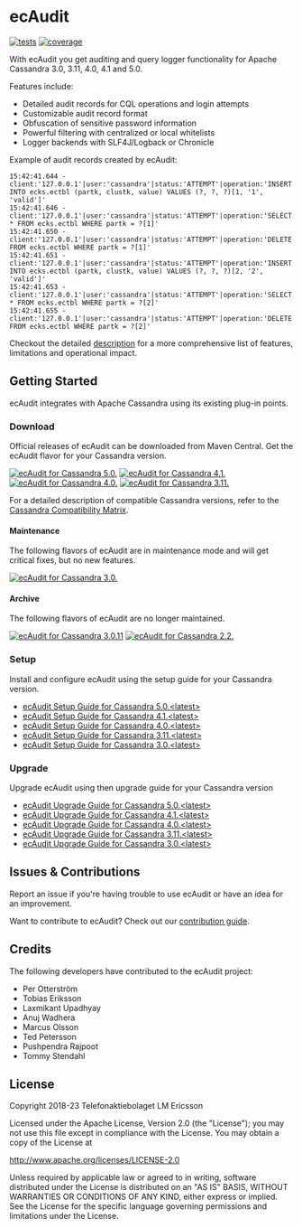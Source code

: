 # ecAudit

[![tests](https://github.com/Ericsson/ecaudit/actions/workflows/test.yml/badge.svg?branch=release/c3.11)](https://github.com/Ericsson/ecaudit/actions/workflows/test.yml?query=branch%3Arelease/c3.11)
[![coverage](https://codecov.io/gh/Ericsson/ecaudit/branch/release/c3.11/graph/badge.svg?token=f42z31Yqr3)](https://codecov.io/gh/Ericsson/ecaudit/branch/release%2Fc3.11)

With ecAudit you get auditing and query logger functionality for Apache Cassandra 3.0, 3.11, 4.0, 4.1 and 5.0.

Features include:
* Detailed audit records for CQL operations and login attempts
* Customizable audit record format
* Obfuscation of sensitive password information
* Powerful filtering with centralized or local whitelists
* Logger backends with SLF4J/Logback or Chronicle

Example of audit records created by ecAudit:
```
15:42:41.644 - client:'127.0.0.1'|user:'cassandra'|status:'ATTEMPT'|operation:'INSERT INTO ecks.ectbl (partk, clustk, value) VALUES (?, ?, ?)[1, '1', 'valid']'
15:42:41.646 - client:'127.0.0.1'|user:'cassandra'|status:'ATTEMPT'|operation:'SELECT * FROM ecks.ectbl WHERE partk = ?[1]'
15:42:41.650 - client:'127.0.0.1'|user:'cassandra'|status:'ATTEMPT'|operation:'DELETE FROM ecks.ectbl WHERE partk = ?[1]'
15:42:41.651 - client:'127.0.0.1'|user:'cassandra'|status:'ATTEMPT'|operation:'INSERT INTO ecks.ectbl (partk, clustk, value) VALUES (?, ?, ?)[2, '2', 'valid']'
15:42:41.653 - client:'127.0.0.1'|user:'cassandra'|status:'ATTEMPT'|operation:'SELECT * FROM ecks.ectbl WHERE partk = ?[2]'
15:42:41.655 - client:'127.0.0.1'|user:'cassandra'|status:'ATTEMPT'|operation:'DELETE FROM ecks.ectbl WHERE partk = ?[2]'
```

Checkout the detailed [description](doc/description.md) for a more comprehensive list of features, limitations and operational impact.


## Getting Started

ecAudit integrates with Apache Cassandra using its existing plug-in points.


### Download

Official releases of ecAudit can be downloaded from Maven Central.
Get the ecAudit flavor for your Cassandra version.

[![ecAudit for Cassandra 5.0.<latest>](https://img.shields.io/maven-central/v/com.ericsson.bss.cassandra.ecaudit/ecaudit_c5.0.svg?label=ecAudit%20for%20Cassandra%205.0.<latest>)](https://central.sonatype.com/search?q=g:com.ericsson.bss.cassandra.ecaudit%20AND%20a:ecaudit_c5.0)
[![ecAudit for Cassandra 4.1.<latest>](https://img.shields.io/maven-central/v/com.ericsson.bss.cassandra.ecaudit/ecaudit_c4.1.svg?label=ecAudit%20for%20Cassandra%204.1.<latest>)](https://central.sonatype.com/search?q=g:com.ericsson.bss.cassandra.ecaudit%20AND%20a:ecaudit_c4.1)
[![ecAudit for Cassandra 4.0.<latest>](https://img.shields.io/maven-central/v/com.ericsson.bss.cassandra.ecaudit/ecaudit_c4.0.svg?label=ecAudit%20for%20Cassandra%204.0.<latest>)](https://central.sonatype.com/search?q=g:com.ericsson.bss.cassandra.ecaudit%20AND%20a:ecaudit_c4.0)
[![ecAudit for Cassandra 3.11.<latest>](https://img.shields.io/maven-central/v/com.ericsson.bss.cassandra.ecaudit/ecaudit_c3.11.svg?label=ecAudit%20for%20Cassandra%203.11.<latest>)](https://central.sonatype.com/search?q=g:com.ericsson.bss.cassandra.ecaudit%20AND%20a:ecaudit_c3.11)

For a detailed description of compatible Cassandra versions, refer to the [Cassandra Compatibility Matrix](doc/cassandra_compatibility.md).


#### Maintenance

The following flavors of ecAudit are in maintenance mode and will get critical fixes, but no new features.

[![ecAudit for Cassandra 3.0.<latest>](https://img.shields.io/maven-central/v/com.ericsson.bss.cassandra.ecaudit/ecaudit_c3.0.svg?label=ecAudit%20for%20Cassandra%203.0.<latest>)](https://central.sonatype.com/search?q=g:com.ericsson.bss.cassandra.ecaudit%20AND%20a:ecaudit_c3.0)


#### Archive

The following flavors of ecAudit are no longer maintained.

[![ecAudit for Cassandra 3.0.11](https://img.shields.io/maven-central/v/com.ericsson.bss.cassandra.ecaudit/ecaudit_c3.0.11.svg?label=ecAudit%20for%20Cassandra%203.0.11)](https://central.sonatype.com/search?q=g:com.ericsson.bss.cassandra.ecaudit%20AND%20a:ecaudit_c3.0.11)
[![ecAudit for Cassandra 2.2.<latest>](https://img.shields.io/maven-central/v/com.ericsson.bss.cassandra.ecaudit/ecaudit_c2.2.svg?label=ecAudit%20for%20Cassandra%202.2)](https://central.sonatype.com/search?q=g:com.ericsson.bss.cassandra.ecaudit%20AND%20a:ecaudit_c2.2)


### Setup

Install and configure ecAudit using the setup guide for your Cassandra version.

* [ecAudit Setup Guide for Cassandra 5.0.\<latest>](https://github.com/Ericsson/ecaudit/blob/master/doc/setup.md)
* [ecAudit Setup Guide for Cassandra 4.1.\<latest>](https://github.com/Ericsson/ecaudit/blob/release/c4.1/doc/setup.md)
* [ecAudit Setup Guide for Cassandra 4.0.\<latest>](https://github.com/Ericsson/ecaudit/blob/release/c4.0/doc/setup.md)
* [ecAudit Setup Guide for Cassandra 3.11.\<latest>](https://github.com/Ericsson/ecaudit/blob/release/c3.11/doc/setup.md)
* [ecAudit Setup Guide for Cassandra 3.0.\<latest>](https://github.com/Ericsson/ecaudit/blob/release/c3.0/doc/setup.md)


### Upgrade

Upgrade ecAudit using then upgrade guide for your Cassandra version

* [ecAudit Upgrade Guide for Cassandra 5.0.\<latest>](https://github.com/Ericsson/ecaudit/blob/master/UPGRADING.md)
* [ecAudit Upgrade Guide for Cassandra 4.1.\<latest>](https://github.com/Ericsson/ecaudit/blob/release/c4.1/UPGRADING.md)
* [ecAudit Upgrade Guide for Cassandra 4.0.\<latest>](https://github.com/Ericsson/ecaudit/blob/release/c4.0/UPGRADING.md)
* [ecAudit Upgrade Guide for Cassandra 3.11.\<latest>](https://github.com/Ericsson/ecaudit/blob/release/c3.11/UPGRADING.md)
* [ecAudit Upgrade Guide for Cassandra 3.0.\<latest>](https://github.com/Ericsson/ecaudit/blob/release/c3.0/UPGRADING.md)


## Issues & Contributions

Report an issue if you're having trouble to use ecAudit or have an idea for an improvement.

Want to contribute to ecAudit?
Check out our [contribution guide](CONTRIBUTING.md).


## Credits

The following developers have contributed to the ecAudit project:

* Per Otterström
* Tobias Eriksson
* Laxmikant Upadhyay
* Anuj Wadhera
* Marcus Olsson
* Ted Petersson
* Pushpendra Rajpoot
* Tommy Stendahl


## License

Copyright 2018-23 Telefonaktiebolaget LM Ericsson

Licensed under the Apache License, Version 2.0 (the "License");
you may not use this file except in compliance with the License.
You may obtain a copy of the License at

http://www.apache.org/licenses/LICENSE-2.0

Unless required by applicable law or agreed to in writing,
software distributed under the License is distributed on an "AS IS" BASIS,
WITHOUT WARRANTIES OR CONDITIONS OF ANY KIND,
either express or implied.
See the License for the specific language governing permissions and limitations under the License.

